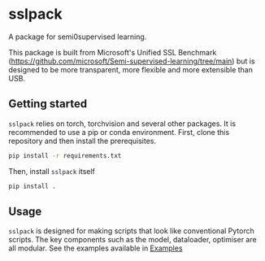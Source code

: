 # sslpack

A package for semi0supervised learning.

This package is built from Microsoft's Unified SSL Benchmark (https://github.com/microsoft/Semi-supervised-learning/tree/main)
but is designed to be more transparent, more flexible and more extensible than USB.


## Getting started

`sslpack` relies on torch, torchvision and several other packages. It is recommended to use a pip or conda environment.
First, clone this repository and then install the prerequisites.
```sh
pip install -r requirements.txt
```
Then, install `sslpack` itself
```sh
pip install .
```

## Usage

`sslpack` is designed for making scripts that look like conventional Pytorch scripts. The key components such as the model, dataloader, optimiser are all modular. See the examples available in [Examples](https://github.com/nhamid289/sslpack/tree/main/examples)

